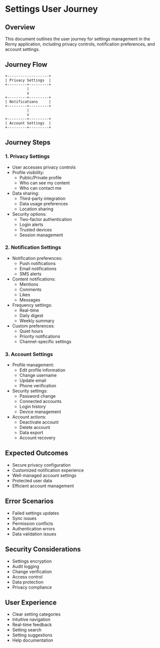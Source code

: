 # Settings User Journey

## Overview
This document outlines the user journey for settings management in the Rorny application, including privacy controls, notification preferences, and account settings.

## Journey Flow
```
+-------------------+
| Privacy Settings  |
+---------+---------+
          |
          v
+---------+---------+
| Notifications     |
+---------+---------+
          |
          v
+---------+---------+
| Account Settings  |
+---------+---------+
```

## Journey Steps

### 1. Privacy Settings
- User accesses privacy controls
- Profile visibility:
  - Public/Private profile
  - Who can see my content
  - Who can contact me
- Data sharing:
  - Third-party integration
  - Data usage preferences
  - Location sharing
- Security options:
  - Two-factor authentication
  - Login alerts
  - Trusted devices
  - Session management

### 2. Notification Settings
- Notification preferences:
  - Push notifications
  - Email notifications
  - SMS alerts
- Content notifications:
  - Mentions
  - Comments
  - Likes
  - Messages
- Frequency settings:
  - Real-time
  - Daily digest
  - Weekly summary
- Custom preferences:
  - Quiet hours
  - Priority notifications
  - Channel-specific settings

### 3. Account Settings
- Profile management:
  - Edit profile information
  - Change username
  - Update email
  - Phone verification
- Security settings:
  - Password change
  - Connected accounts
  - Login history
  - Device management
- Account actions:
  - Deactivate account
  - Delete account
  - Data export
  - Account recovery

## Expected Outcomes
- Secure privacy configuration
- Customized notification experience
- Well-managed account settings
- Protected user data
- Efficient account management

## Error Scenarios
- Failed settings updates
- Sync issues
- Permission conflicts
- Authentication errors
- Data validation issues

## Security Considerations
- Settings encryption
- Audit logging
- Change verification
- Access control
- Data protection
- Privacy compliance

## User Experience
- Clear setting categories
- Intuitive navigation
- Real-time feedback
- Setting search
- Setting suggestions
- Help documentation
